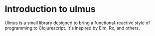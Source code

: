 # Introduction to ulmus

Ulmus is a small library designed to bring a functional-reactive style of programming to Clojurescript.  It's inspired by Elm, Rx, and others.

